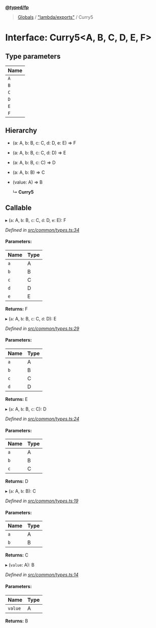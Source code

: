 **[@typed/fp](../README.md)**

> [Globals](../globals.md) / ["lambda/exports"](../modules/_lambda_exports_.md) / Curry5

# Interface: Curry5\<A, B, C, D, E, F>

## Type parameters

Name |
------ |
`A` |
`B` |
`C` |
`D` |
`E` |
`F` |

## Hierarchy

* (a: A, b: B, c: C, d: D, e: E) => F

* (a: A, b: B, c: C, d: D) => E

* (a: A, b: B, c: C) => D

* (a: A, b: B) => C

* (value: A) => B

  ↳ **Curry5**

## Callable

▸ (`a`: A, `b`: B, `c`: C, `d`: D, `e`: E): F

*Defined in [src/common/types.ts:34](https://github.com/TylorS/typed-fp/blob/6ccb290/src/common/types.ts#L34)*

#### Parameters:

Name | Type |
------ | ------ |
`a` | A |
`b` | B |
`c` | C |
`d` | D |
`e` | E |

**Returns:** F

▸ (`a`: A, `b`: B, `c`: C, `d`: D): E

*Defined in [src/common/types.ts:29](https://github.com/TylorS/typed-fp/blob/6ccb290/src/common/types.ts#L29)*

#### Parameters:

Name | Type |
------ | ------ |
`a` | A |
`b` | B |
`c` | C |
`d` | D |

**Returns:** E

▸ (`a`: A, `b`: B, `c`: C): D

*Defined in [src/common/types.ts:24](https://github.com/TylorS/typed-fp/blob/6ccb290/src/common/types.ts#L24)*

#### Parameters:

Name | Type |
------ | ------ |
`a` | A |
`b` | B |
`c` | C |

**Returns:** D

▸ (`a`: A, `b`: B): C

*Defined in [src/common/types.ts:19](https://github.com/TylorS/typed-fp/blob/6ccb290/src/common/types.ts#L19)*

#### Parameters:

Name | Type |
------ | ------ |
`a` | A |
`b` | B |

**Returns:** C

▸ (`value`: A): B

*Defined in [src/common/types.ts:14](https://github.com/TylorS/typed-fp/blob/6ccb290/src/common/types.ts#L14)*

#### Parameters:

Name | Type |
------ | ------ |
`value` | A |

**Returns:** B
